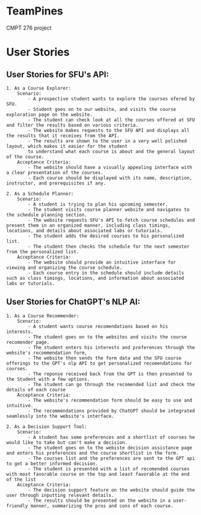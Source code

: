 # TeamPines
CMPT 276 project

# User Stories

## User Stories for SFU's API:

    1. As a Course Explorer:
        Scenario:
            - A prospective student wants to explore the courses ofered by SFU.
            - Student goes on to our website, and visits the course exploration page on the website.
            - The student can check look at all the courses offered at SFU and filter the results based on various criteria.
            - The website makes requests to the SFU API and displays all the results that it receives from the API.
            - The results are shown to the user in a very well polished layout, which makes it easier for the student
            to understand what each course is about and the general layout of the course.
        Acceptance Criteria:
            - The website should have a visually appealing interface with a clear presentation of the courses.
            - Each course should be displayed with its name, description, instructor, and prerequisites if any.

    2. As a Schedule Planner:
        Scenario:
            - A student is trying to plan his upcoming semester.
            - The student visits course planner website and navigates to the schedule planning section.
            - The website requests SFU's API to fetch course schedules and present them in an organized manner, including class timings, locations, and details about associated labs or tutorials.
            - The student adds the desired courses to his personalized list.
            - The student then checks the schedule for the next semester from the personalized list.
        Acceptance Criteria:
            - The website should provide an intuitive interface for viewing and organizing the course schedule.
            - Each course entry in the schedule should include details such as class timings, locations, and information about associated labs or tutorials.

## User Stories for ChatGPT's NLP AI:

    1. As a Course Recommender:
        Scenario:
            - A student wants course recomendations based on his interests.
            - The student goes on to the websites and visits the course recomender page.
            - The student enters his interests and preferences through the website's recommendation form,
            - The website then sends the form data and the SFU course offerings to the GPT's nlp API to get personalized recomendations for courses.
            - The reponse received back from the GPT is then presented to the Student with a few options.
            - The student can go through the recomended list and check the details of each course
        Acceptance Criteria:
            - The website's recommendation form should be easy to use and intuitive.
            - The recommendations provided by ChatGPT should be integrated seamlessly into the website's interface.

    2. As a Decision Support Tool:
        Scenario:
            - A student has some preferences and a shortlist of courses he would like to take but can't make a decision.
            - The student goes on to the webiste decision assistance page and enters his preferences and the course shortlist in the form.
            - The courses list and the preferences are sent to the GPT api to get a better informed decision.
            - The student is presented with a list of recomended courses with most favorable course on the top and least favorable at the end of the list
        Acceptance Criteria:
            - The decision support feature on the website should guide the user through inputting relevant details.
            - The results should be presented on the website in a user-friendly manner, summarizing the pros and cons of each course.

